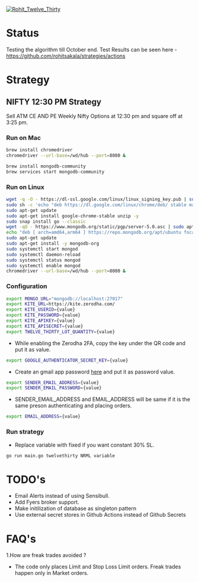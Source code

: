[![Rohit_Twelve_Thirty](https://github.com/rohitsakala/strategies/actions/workflows/rohit_twelve_thirty.yml/badge.svg?branch=master)](https://github.com/rohitsakala/strategies/actions/workflows/rohit_twelve_thirty.yml)


# Status 

Testing the algorithm till October end. 
Test Results can be seen here - https://github.com/rohitsakala/strategies/actions


# Strategy

## NIFTY 12:30 PM Strategy 

Sell ATM CE AND PE Weekly Nifty Options at 12:30 pm and square off at 3:25 pm.

### Run on Mac

```bash
brew install chromedriver
chromedriver --url-base=/wd/hub --port=8080 &
```

```bash
brew install mongodb-community
brew services start mongodb-community
```

### Run on Linux

```bash
wget -q -O - https://dl-ssl.google.com/linux/linux_signing_key.pub | sudo apt-key add - 
sudo sh -c 'echo "deb https://dl.google.com/linux/chrome/deb/ stable main" >> /etc/apt/sources.list.d/google.list'
sudo apt-get update
sudo apt-get install google-chrome-stable unzip -y
sudo snap install go --classic
wget -qO - https://www.mongodb.org/static/pgp/server-5.0.asc | sudo apt-key add -
echo "deb [ arch=amd64,arm64 ] https://repo.mongodb.org/apt/ubuntu focal/mongodb-org/5.0 multiverse" | sudo tee /etc/apt/sources.list.d/mongodb-org-5.0.list
sudo apt-get update
sudo apt-get install -y mongodb-org
sudo systemctl start mongod
sudo systemctl daemon-reload
sudo systemctl status mongod
sudo systemctl enable mongod
chromedriver --url-base=/wd/hub --port=8080 &
```

### Configuration

```bash
export MONGO_URL="mongodb://localhost:27017"
export KITE_URL=https://kite.zerodha.com/
export KITE_USERID={value}
export KITE_PASSWORD={value}
export KITE_APIKEY={value}
export KITE_APISECRET={value}
export TWELVE_THIRTY_LOT_QUANTITY={value}
```

* While enabling the Zerodha 2FA, copy the key under the QR code and put it as value. 

```bash
export GOOGLE_AUTHENTICATOR_SECRET_KEY={value}
```

* Create an gmail app password [here](https://support.google.com/mail/answer/185833?hl=en-GB) and put it as password value.

```bash
export SENDER_EMAIL_ADDRESS={value}
export SENDER_EMAIL_PASSWORD={value}
```

* SENDER_EMAIL_ADDRESS and EMAIL_ADDRESS will be same if it is the same preson authenticating and placing orders.

```bash
export EMAIL_ADDRESS={value}
```

### Run strategy

* Replace variable with fixed if you want constant 30% SL.

```bash
go run main.go twelvethirty NRML variable
```

# TODO's

- Email Alerts instead of using Sensibull.
- Add Fyers broker support.
- Make initilization of database as singleton pattern
- Use external secret stores in Github Actions instead of Github Secrets

# FAQ's

1.How are freak trades avoided ?
- The code only places Limit and Stop Loss Limit orders. Freak trades happen only in Market orders.

